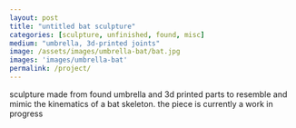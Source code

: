 ```yaml
---
layout: post
title: "untitled bat sculpture"
categories: [sculpture, unfinished, found, misc]
medium: "umbrella, 3d-printed joints"
image: /assets/images/umbrella-bat/bat.jpg
images: 'images/umbrella-bat'
permalink: /project/
---
```


sculpture made from found umbrella and 3d printed parts to resemble and mimic the kinematics of a bat skeleton. the piece is currently a work in progress